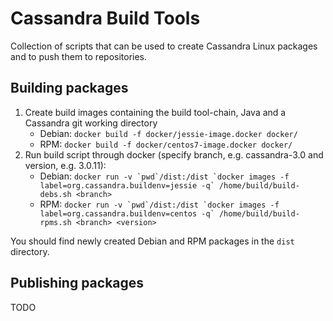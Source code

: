 # Cassandra Build Tools

Collection of scripts that can be used to create Cassandra Linux packages and to push them to repositories.

## Building packages

1. Create build images containing the build tool-chain, Java and a Cassandra git working directory
   * Debian:
   ```docker build -f docker/jessie-image.docker docker/```
   * RPM:
   ```docker build -f docker/centos7-image.docker docker/```
2. Run build script through docker (specify branch, e.g. cassandra-3.0 and version, e.g. 3.0.11):
   * Debian:
    ```docker run -v `pwd`/dist:/dist `docker images -f label=org.cassandra.buildenv=jessie -q` /home/build/build-debs.sh <branch>```
   * RPM:
    ```docker run -v `pwd`/dist:/dist `docker images -f label=org.cassandra.buildenv=centos -q` /home/build/build-rpms.sh <branch> <version>```

You should find newly created Debian and RPM packages in the `dist` directory.

## Publishing packages

TODO
